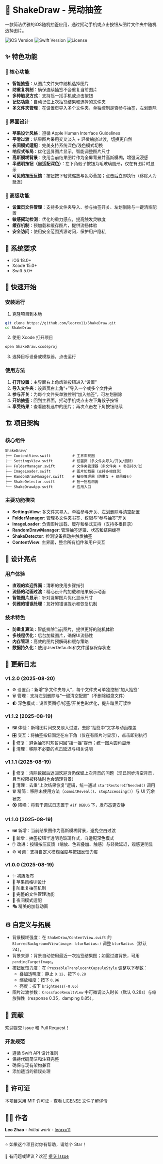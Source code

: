 # 🎲 ShakeDraw - 晃动抽签

一款简洁优雅的iOS随机抽签应用，通过摇动手机或点击按钮从图片文件夹中随机选择图片。

![iOS Version](https://img.shields.io/badge/iOS-18.0+-blue.svg)
![Swift Version](https://img.shields.io/badge/Swift-5.0+-orange.svg)
![License](https://img.shields.io/badge/License-MIT-green.svg)

## ✨ 特色功能

### 🎯 核心功能
- **智能抽签**：从图片文件夹中随机选择图片
- **防重复机制**：确保连续抽签不会重复当前图片
- **多种触发方式**：支持摇一摇手机或点击按钮
- **记忆功能**：自动记住上次抽签结果和选择的文件夹
- **多文件夹管理**：在设置页导入多个文件夹，单独控制是否参与抽签，左划删除

### 🎨 界面设计
- **苹果设计风格**：遵循 Apple Human Interface Guidelines
- **平滑过渡**：结果图片采用交叉淡入 + 轻微缩放过渡，切换更自然
- **夜间模式适配**：完美支持系统深色/浅色模式切换
- **响应式布局**：优化竖屏图片显示，智能调整图片尺寸
 - **高斯模糊背景**：使用当前结果图片作为全屏背景并高斯模糊，增强沉浸感
 - **半透明按钮（自适配深色）**：左下角骰子按钮为毛玻璃圆形，仅在有图片时显示
 - **可见的按压反馈**：按钮按下轻微缩放与色彩叠加；点击后立即执行（移除人为延迟）

### 🔧 高级功能
- **设置页文件管理**：支持多文件夹导入、参与抽签开关、左划删除与一键清空配置
- **敏感摇动检测**：优化的重力感应，提高触发灵敏度
- **缓存机制**：预加载和缓存图片，提供流畅体验
- **安全访问**：使用安全范围资源访问，保护用户隐私

## 📱 系统要求

- iOS 18.0+
- Xcode 15.0+
- Swift 5.0+

## 🚀 快速开始

### 安装运行

1. 克隆项目到本地
```bash
git clone https://github.com/leorxx11/ShakeDraw.git
cd ShakeDraw
```

2. 使用 Xcode 打开项目
```bash
open ShakeDraw.xcodeproj
```

3. 选择目标设备或模拟器，点击运行

### 使用方法

1. **打开设置**：主界面右上角齿轮按钮进入“设置”
2. **导入文件夹**：设置页右上角“+”导入一个或多个文件夹
3. **参与开关**：为每个文件夹单独控制“加入抽签”，可左划删除
4. **开始抽签**：回到主界面，摇动手机或点击左下角骰子按钮
5. **享受结果**：查看随机选中的图片；再次点击左下角按钮继续

## 🏗️ 项目架构

### 核心组件
```
ShakeDraw/
├── ContentView.swift          # 主界面视图
├── SettingsView.swift         # 设置页（多文件夹导入/开关/删除）
├── FolderManager.swift        # 文件夹管理器（多文件夹 + 书签持久化）
├── ImageLoader.swift          # 图片加载器（支持多根目录）
├── RandomDrawManager.swift    # 抽签管理器（防重复 + 结果缓存）
├── ShakeDetector.swift        # 摇一摇检测器
└── ShakeDrawApp.swift         # 应用入口
```

### 主要功能模块

- **SettingsView**: 多文件夹导入、单独参与开关、左划删除与清空配置
- **FolderManager**: 管理多文件夹书签、权限与“参与抽签”开关
- **ImageLoader**: 负责图片加载、缓存和格式支持（支持多根目录）
- **RandomDrawManager**: 管理抽签逻辑、状态和结果缓存
- **ShakeDetector**: 检测设备摇动并触发抽签
- **ContentView**: 主界面，整合所有组件和用户交互

## 🎨 设计亮点

### 用户体验
- **直观的欢迎界面**：清晰的使用步骤指引
- **流畅的动画过渡**：精心设计的加载和结果展示动画
- **智能图片显示**：针对竖屏图片优化显示尺寸
- **优雅的错误处理**：友好的错误提示和恢复机制

### 技术特色
- **防重复算法**：智能排除当前图片，提供更好的随机体验
- **多线程优化**：后台加载图片，确保UI流畅性
- **内存管理**：高效的图片预解码和缓存策略
- **数据持久化**：使用UserDefaults和文件缓存保存状态

## 📝 更新日志

### v1.2.0 (2025-08-20)
- ⚙️ 设置页：新增“多文件夹导入”，每个文件夹可单独控制“加入抽签”
- 🗑️ 管理：支持左划删除与“一键清空配置”（不删除磁盘文件）
- 🌓 深色模式：设置页图标/标签/开关色彩优化，提升暗黑可读性

### v1.1.2 (2025-08-19)
- 🖼️ 体验：新增图片间交叉淡入过渡，去除“抽签中”文字与动画覆盖
- 🎛️ 交互：将抽签按钮固定在左下角（仅在有图片时显示），点击即刻执行
- 🐞 修复：避免抽签时短暂闪回“摇一摇”提示；统一图片圆角显示
- 🧼 清理：移除不必要的点击延迟与相关说明

### v1.1.1 (2025-08-19)
- 🐞 修复：清除数据后返回欢迎页仍保留上次背景的问题（现已同步清空背景，且当权限被移除时也会清理背景）
- 🧹 清理：去重“上次结果恢复”逻辑，统一通过 `startRestoreIfNeeded()` 调用
- 🗑️ 精简：移除未使用方法（`commitReveal()`、`stopAccessing()`）与 UI 冗余状态
- 🔇 降噪：将若干调试日志置于 `#if DEBUG` 下，发布态更安静

### v1.1.0 (2025-08-19)
- 🖼️ 新增：当前结果图作为高斯模糊背景，避免空白过渡
- 🔘 新增：抽签按钮半透明毛玻璃样式，自适配深色模式
- ✋ 改进：按钮按压反馈（缩放、色彩叠加、触感）与轻微延迟，观感更明显
- ⚙️ 可调：支持自定义模糊强度与按钮反馈力度

### v1.0.0 (2025-08-19)
- ✨ 初版发布
- 🎨 苹果风格UI设计
- 🎯 防重复抽签机制
- 🔧 完整的文件管理功能
- 📱 夜间模式适配
- 🎭 精美的加载动画

## ⚙️ 自定义与拓展

- 背景模糊强度：在 `ShakeDraw/ContentView.swift` 的 `BlurredBackgroundView(image: blurRadius:)` 调整 `blurRadius`（默认 24）。
- 背景来源：背景自动使用最近一次抽签结果图；如需过渡背景，可用 `pendingTargetImage`。
- 按钮反馈力度：在 `PressableTranslucentCapsuleStyle` 调整以下参数：
  - 叠加透明度：静止 `0.12`、按下 `0.28`
  - 缩放幅度：按下 `0.96`
  - 亮度：按下 `brightness(-0.05)`
- 图片过渡参数：`CrossfadeResultView` 中可微调淡入时长（默认 0.28s）与缩放弹性（response 0.35，damping 0.85）。

## 🤝 贡献

欢迎提交 Issue 和 Pull Request！

### 开发规范
- 遵循 Swift API 设计准则
- 保持代码简洁和注释完整
- 确保与现有架构兼容
- 添加适当的错误处理

## 📄 许可证

本项目采用 MIT 许可证 - 查看 [LICENSE](LICENSE) 文件了解详情

## 👨‍💻 作者

**Leo Zhao** - *Initial work* - [leorxx11](https://github.com/leorxx11)

---

⭐ 如果这个项目对你有帮助，请给个 Star！

📧 有问题或建议？欢迎 [提交 Issue](https://github.com/leorxx11/ShakeDraw/issues)
